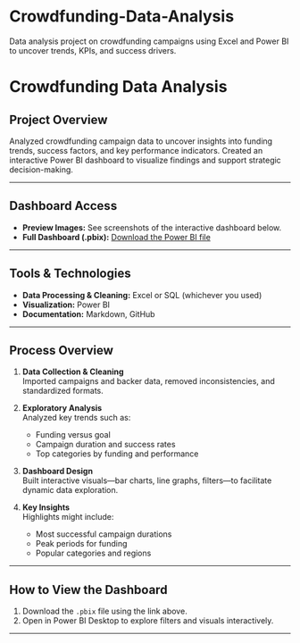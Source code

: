 # Crowdfunding-Data-Analysis
Data analysis project on crowdfunding campaigns using Excel and Power BI to uncover trends, KPIs, and success drivers.

# Crowdfunding Data Analysis

##  Project Overview
Analyzed crowdfunding campaign data to uncover insights into funding trends, success factors, and key performance indicators. Created an interactive Power BI dashboard to visualize findings and support strategic decision-making.

---

##  Dashboard Access
- **Preview Images:** See screenshots of the interactive dashboard below.
- **Full Dashboard (.pbix):** [Download the Power BI file](https://drive.google.com/file/d/19AwiIdoNm5G0l0mlPY2Ccc8U-C1ZyNOz/view?usp=sharing)

---

##  Tools & Technologies
- **Data Processing & Cleaning:** Excel or SQL (whichever you used)
- **Visualization:** Power BI
- **Documentation:** Markdown, GitHub

---

##  Process Overview
1. **Data Collection & Cleaning**  
   Imported campaigns and backer data, removed inconsistencies, and standardized formats.

2. **Exploratory Analysis**  
   Analyzed key trends such as:
   - Funding versus goal
   - Campaign duration and success rates
   - Top categories by funding and performance

3. **Dashboard Design**  
   Built interactive visuals—bar charts, line graphs, filters—to facilitate dynamic data exploration.

4. **Key Insights**  
   Highlights might include:
   - Most successful campaign durations
   - Peak periods for funding
   - Popular categories and regions



---

##  How to View the Dashboard
1. Download the `.pbix` file using the link above.
2. Open in Power BI Desktop to explore filters and visuals interactively.

---



